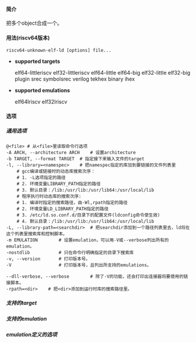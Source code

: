 #### 简介

把多个object合成一个。

#### 用法(riscv64版本)

```
riscv64-unknown-elf-ld [options] file...
```

- **supported targets**

   elf64-littleriscv elf32-littleriscv elf64-little elf64-big elf32-little elf32-big plugin srec symbolsrec verilog tekhex binary ihex

- **supported emulations**

  elf64lriscv elf32lriscv

#### 选项

##### 通用选项

```
@<file>	# 从<file>里读取命令行选项
-A ARCH, --architecture ARCH	# 设置architecture
-b TARGET, --format TARGET  # 指定接下来输入文件的target
-l, --library=<namespec>	# 把namespec指定的库加到要链接的文件列表里
	# gcc编译或链接时的动态库搜索次序：
	# 1. -L选项指定的路径
	# 2. 环境变量LIBRARY_PATH指定的路径
	# 3. 默认目录：/lib:/usr/lib:/usr/lib64:/usr/local/lib
	# 程序执行时动态库的搜索次序:
	# 1. 编译时指定的搜索路径，由-Wl,rpath指定的路径
	# 2. 环境变量LD_LIBRARY_PATH指定的路径
	# 3. /etc/ld.so.conf.d/目录下的配置文件(ldconfig命令使生效)
	# 4. 默认目录：/lib:/usr/lib:/usr/lib64:/usr/local/lib
-L, --library-path=<searchdir>	# 把searchdir添加到一个路径列表里去，ld将在这个列表里搜索库和控制脚本。
-m EMULATION		# 设置emulation，可以用-V或--verbose列出所有的emulation。
-nostdlib			# 只在命令行明确指定的目录下搜索库
-v, --version		# 打印版本号。
-V					# 打印版本号，且列出所支持的emulations。

--dll-verbose, --verbose		# 除了-V的功能，还会打印出连接器将要使用的链接脚本。
-rpath=<dir>	# 把<dir>添加到运行时库的搜索路径里。
```

##### 支持的target

##### 支持的emulation

##### emulation定义的选项

